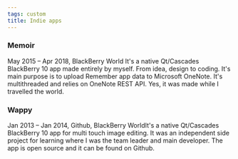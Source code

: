 ```yaml
---
tags: custom
title: Indie apps
---
```


### Memoir
May 2015 – Apr 2018, BlackBerry World
It's a native Qt/Cascades BlackBerry 10 app made entirely by myself. From idea, design to coding. It's main purpose is to upload Remember app data to Microsoft OneNote. It's multithreaded and relies on OneNote REST API. Yes, it was made while I travelled the world.

### Wappy
Jan 2013 – Jan 2014, Github, BlackBerry WorldIt's a native Qt/Cascades BlackBerry 10 app for multi touch image editing. It was an independent side project for learning where I was the team leader and main developer. The app is open source and it can be found on Github.